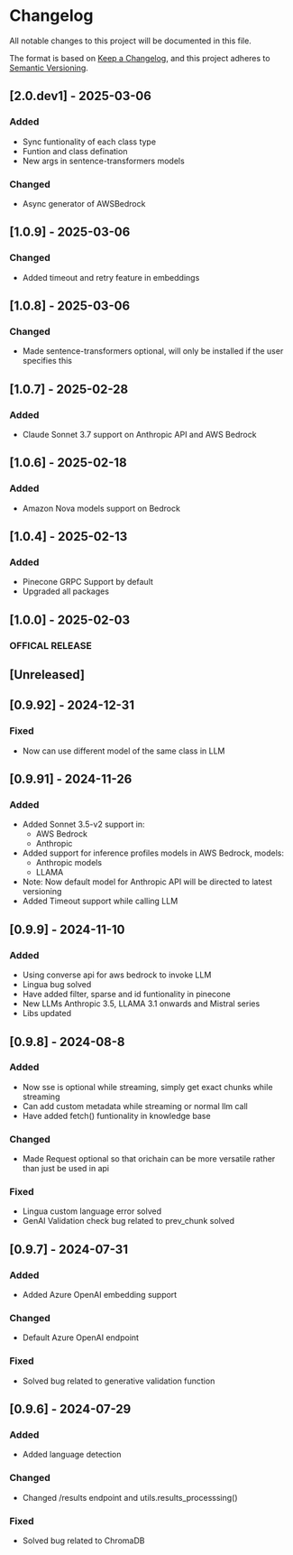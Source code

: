 # Changelog

All notable changes to this project will be documented in this file.

The format is based on [Keep a Changelog](https://keepachangelog.com/en/1.0.0/),
and this project adheres to [Semantic Versioning](https://semver.org/spec/v2.0.0.html).

## [2.0.dev1] - 2025-03-06

### Added
- Sync funtionality of each class type
- Funtion and class defination
- New args in sentence-transformers models
### Changed
- Async generator of AWSBedrock

## [1.0.9] - 2025-03-06

### Changed
- Added timeout and retry feature in embeddings

## [1.0.8] - 2025-03-06

### Changed
- Made sentence-transformers optional, will only be installed if the user specifies this

## [1.0.7] - 2025-02-28

### Added
- Claude Sonnet 3.7 support on Anthropic API and AWS Bedrock

## [1.0.6] - 2025-02-18

### Added
- Amazon Nova models support on Bedrock

## [1.0.4] - 2025-02-13

### Added
- Pinecone GRPC Support by default
- Upgraded all packages

## [1.0.0] - 2025-02-03

### OFFICAL RELEASE

## [Unreleased]

## [0.9.92] - 2024-12-31

### Fixed
- Now can use different model of the same class in LLM

## [0.9.91] - 2024-11-26

### Added
- Added Sonnet 3.5-v2 support in:
    - AWS Bedrock
    - Anthropic
- Added support for inference profiles models in AWS Bedrock, models:
    - Anthropic models
    - LLAMA
- Note: Now default model for Anthropic API will be directed to latest versioning
- Added Timeout support while calling LLM

## [0.9.9] - 2024-11-10

### Added
- Using converse api for aws bedrock to invoke LLM
- Lingua bug solved
- Have added filter, sparse and id funtionality in pinecone
- New LLMs Anthropic 3.5, LLAMA 3.1 onwards and Mistral series
- Libs updated

## [0.9.8] - 2024-08-8

### Added
- Now sse is optional while streaming, simply get exact chunks while streaming
- Can add custom metadata while streaming or normal llm call
- Have added fetch() funtionality in knowledge base

### Changed
- Made Request optional so that orichain can be more versatile rather than just be used in api

### Fixed
- Lingua custom language error solved
- GenAI Validation check bug related to prev_chunk solved

## [0.9.7] - 2024-07-31

### Added
- Added Azure OpenAI embedding support

### Changed
- Default Azure OpenAI endpoint 

### Fixed
- Solved bug related to generative validation function

## [0.9.6] - 2024-07-29

### Added
- Added language detection 

### Changed
- Changed /results endpoint and utils.results_processsing()

### Fixed
- Solved bug related to ChromaDB